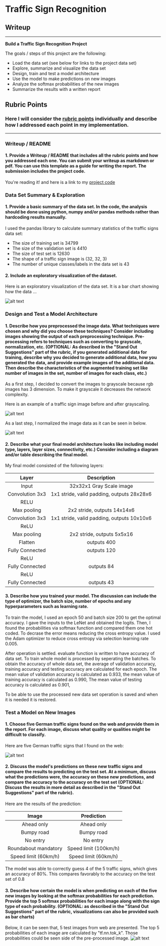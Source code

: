 # **Traffic Sign Recognition** 

## Writeup

---

**Build a Traffic Sign Recognition Project**

The goals / steps of this project are the following:
* Load the data set (see below for links to the project data set)
* Explore, summarize and visualize the data set
* Design, train and test a model architecture
* Use the model to make predictions on new images
* Analyze the softmax probabilities of the new images
* Summarize the results with a written report


[//]: # (Image References)

[image1]: ./images/distribution.png "Data Set Distribution"
[image2]: ./images/rgb2gray.PNG "RGB to Gray Scale"
[image3]: ./images/rgb2gray2normalize.PNG "RGB, Gray Scale, Normalization"
[image4]: ./images/germanimgs.png "German Traffic Signs"
[image5]: ./images/preds.png "Predictions for German Traffic Signs"



## Rubric Points
### Here I will consider the [rubric points](https://review.udacity.com/#!/rubrics/481/view) individually and describe how I addressed each point in my implementation.  

---
### Writeup / README

#### 1. Provide a Writeup / README that includes all the rubric points and how you addressed each one. You can submit your writeup as markdown or pdf. You can use this template as a guide for writing the report. The submission includes the project code.

You're reading it! and here is a link to my [project code](https://github.com/damdemir/CarND-Traffic-Sign-Classifier-Project/blob/master/Traffic_Sign_Classifier.ipynb)

### Data Set Summary & Exploration

#### 1. Provide a basic summary of the data set. In the code, the analysis should be done using python, numpy and/or pandas methods rather than hardcoding results manually.

I used the pandas library to calculate summary statistics of the traffic
signs data set:

* The size of training set is 34799
* The size of the validation set is 4410
* The size of test set is 12630
* The shape of a traffic sign image is (32, 32, 3)
* The number of unique classes/labels in the data set is 43

#### 2. Include an exploratory visualization of the dataset.

Here is an exploratory visualization of the data set. It is a bar chart showing how the data ...

![alt text][image1]

### Design and Test a Model Architecture

#### 1. Describe how you preprocessed the image data. What techniques were chosen and why did you choose these techniques? Consider including images showing the output of each preprocessing technique. Pre-processing refers to techniques such as converting to grayscale, normalization, etc. (OPTIONAL: As described in the "Stand Out Suggestions" part of the rubric, if you generated additional data for training, describe why you decided to generate additional data, how you generated the data, and provide example images of the additional data. Then describe the characteristics of the augmented training set like number of images in the set, number of images for each class, etc.)

As a first step, I decided to convert the images to grayscale because rgb images has 3 dimension. To make it grayscale it decreases the network complexity.

Here is an example of a traffic sign image before and after grayscaling.

![alt text][image2]

As a last step, I normalized the image data as it can be seen in below.

![alt text][image3]


#### 2. Describe what your final model architecture looks like including model type, layers, layer sizes, connectivity, etc.) Consider including a diagram and/or table describing the final model.

My final model consisted of the following layers:

| Layer         		|     Description	        					| 
|:---------------------:|:---------------------------------------------:| 
| Input         		| 32x32x1 Gray Scale image   							| 
| Convolution 3x3     	| 1x1 stride, valid padding, outputs 28x28x6 	|
| RELU					|												|
| Max pooling	      	| 2x2 stride,  outputs 14x14x6 				|
| Convolution 3x3	    | 1x1 stride, valid padding, outputs 10x10x6      									|
| ReLU		|         									|
| Max pooling				| 2x2 stride, outputs 5x5x16        									|
|	Flatten					|			outputs 400									|
|	Fully Connected					|	outputs 120											|
|	ReLU					|										|
|	Fully Connected					|	outputs 84											|
|	ReLU					|										|
|	Fully Connected					|	outputs 43										|

#### 3. Describe how you trained your model. The discussion can include the type of optimizer, the batch size, number of epochs and any hyperparameters such as learning rate.

To train the model, I used an epoch 50 and batch size 200 to get the optimal accuracy. I gave the inputs to the LeNet and obtained the logits. Then, I found the probabilities via softmax function and compared them one hot coded.
To decrase the error means reducing the cross entropy value. I used the Adam optimizer to reduce cross entropy via selection learning rate 0.005. 

After operation is settled. evaluate function is written to have accuracy of data set. 
To train whole model is processed by seperating the batches. To obtain the accuracy of whole data set, the average of validation accuracy, training accuracy and testing accuracy are calculated for each epoch. The mean value of validation accuracy is calculated as 0.933, the mean value of training accuracy is calculated as 0.990, The mean value of testing accuracy is calculated as 0.901, 

To be able to use the processed new data set operation is saved and when it is needed it is restored. 

### Test a Model on New Images

#### 1. Choose five German traffic signs found on the web and provide them in the report. For each image, discuss what quality or qualities might be difficult to classify.

Here are five German traffic signs that I found on the web:

![alt text][image4]

#### 2. Discuss the model's predictions on these new traffic signs and compare the results to predicting on the test set. At a minimum, discuss what the predictions were, the accuracy on these new predictions, and compare the accuracy to the accuracy on the test set (OPTIONAL: Discuss the results in more detail as described in the "Stand Out Suggestions" part of the rubric).

Here are the results of the prediction:

| Image			        |     Prediction	        					| 
|:---------------------:|:---------------------------------------------:| 
| Ahead only      		| Ahead only   									| 
| Bumpy road     			| Bumpy road 										|
| No entry					| No entry											|
| Roundabout mandatory      		| Speed limit (100km/h)				 				|
| Speed limit (60km/h)			| Speed limit (60km/h)      							|


The model was able to correctly guess 4 of the 5 traffic signs, which gives an accuracy of 80%. This compares favorably to the accuracy on the test set of 0.8

#### 3. Describe how certain the model is when predicting on each of the five new images by looking at the softmax probabilities for each prediction. Provide the top 5 softmax probabilities for each image along with the sign type of each probability. (OPTIONAL: as described in the "Stand Out Suggestions" part of the rubric, visualizations can also be provided such as bar charts)
Below, it can be seen that, 5 test images from web are presented. The top 5 probabilities of each image are calculated by "tf.nn.tok_k". Those probabilities could be seen side of the pre-processed image.
![alt text][image5]




